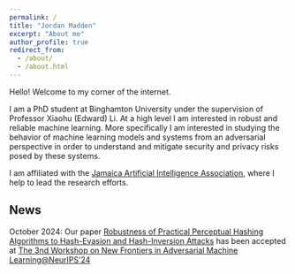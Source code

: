 ```yaml
---
permalink: /
title: "Jordan Madden"
excerpt: "About me"
author_profile: true
redirect_from: 
  - /about/
  - /about.html
---
```


Hello! Welcome to my corner of the internet.

I am a PhD student at Binghamton University under the supervision of Professor Xiaohu (Edward) Li. At a high level I am interested in robust and reliable machine learning. More specifically I am interested in studying the behavior of machine learning models and systems from an adversarial perspective in order to understand and mitigate security and privacy risks posed by these systems.

I am affiliated with the [Jamaica Artificial Intelligence Association](https://jaia.org.jm/), where I help to lead the research efforts.

## News
October 2024\: Our paper [Robustness of Practical Perceptual Hashing Algorithms to Hash-Evasion and Hash-Inversion Attacks](https://arxiv.org/pdf/2406.00918) has been accepted at [The 3nd Workshop on New Frontiers in Adversarial Machine Learning@NeurIPS’24](https://advml-frontier.github.io/)